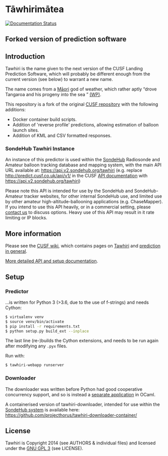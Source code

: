 # T&#257;whirim&#257;tea

[![Documentation Status](https://readthedocs.org/projects/tawhiri/badge/?version=latest)](https://readthedocs.org/projects/tawhiri/?badge=latest)


## Forked version of prediction software

## Introduction

Tawhiri is the name given to the next version of the CUSF Landing Prediction
Software, which will probably be different enough from the current version
(see below) to warrant a new name.

The name comes from a
[M&#257;ori](http://en.wikipedia.org/wiki/M%C4%81ori_people)
god of weather, which rather aptly
&ldquo;drove Tangaroa and his progeny into the sea &rdquo;
[(WP)](http://en.wikipedia.org/wiki/Tawhiri).

This repository is a fork of the original [CUSF repository](https://github.com/cuspaceflight/tawhiri) with the following additions:
* Docker container build scripts.
* Addition of 'reverse profile' predictions, allowing estimation of balloon launch sites.
* Addition of KML and CSV formatted responses.

### SondeHub Tawhiri Instance
An instance of this predictor is used within the [SondeHub](https://sondehub.org) Radiosonde and Amateur balloon tracking database and mapping system, with the main API URL available at: https://api.v2.sondehub.org/tawhiri  (e.g. replace http://predict.cusf.co.uk/api/v1/ in the CUSF [API documentation](https://tawhiri.readthedocs.io/en/latest/api.html) with https://api.v2.sondehub.org/tawhiri)

Please note this API is intended for use by the SondeHub and SondeHub-Amateur tracker websites, for other internal SondeHub use, and limited use by other amateur high-altitude-ballooning applications (e.g. ChaseMapper). If you intend to use this API heavily, or in a commercial setting, please [contact us](https://github.com/projecthorus/sondehub-infra/wiki#contacts) to discuss options. Heavy use of this API may result in it rate limiting or IP blocks. 


## More information

Please see the [CUSF wiki](http://www.cusf.co.uk/wiki/), which contains pages
on [Tawhiri](http://www.cusf.co.uk/wiki/tawhiri:start) and [prediction in
general](http://www.cusf.co.uk/wiki/landing_predictor).

[More detailed API and setup documentation](http://tawhiri.cusf.co.uk/).

## Setup

### Predictor

…is written for Python 3 (>3.6, due to the use of f-strings) and needs Cython:

```bash
$ virtualenv venv
$ source venv/bin/activate
$ pip install -r requirements.txt
$ python setup.py build_ext --inplace
```

The last line (re-)builds the Cython extensions, and needs to be run again
after modifying any `.pyx` files.

Run with:
```bash
$ tawhiri-webapp runserver
```

### Downloader

The downloader was written before Python had good cooperative concurrency
support, and so is instead a [separate
application](https://github.com/cuspaceflight/tawhiri-downloader) in OCaml.

A containerised version of tawhiri-downloader, intended for use within the [SondeHub system](https://github.com/projecthorus/sondehub-infra/wiki) is available here: https://github.com/projecthorus/tawhiri-downloader-container/

## License

Tawhiri is Copyright 2014 (see AUTHORS & individual files) and licensed under
the [GNU GPL 3](http://gplv3.fsf.org/) (see LICENSE).
